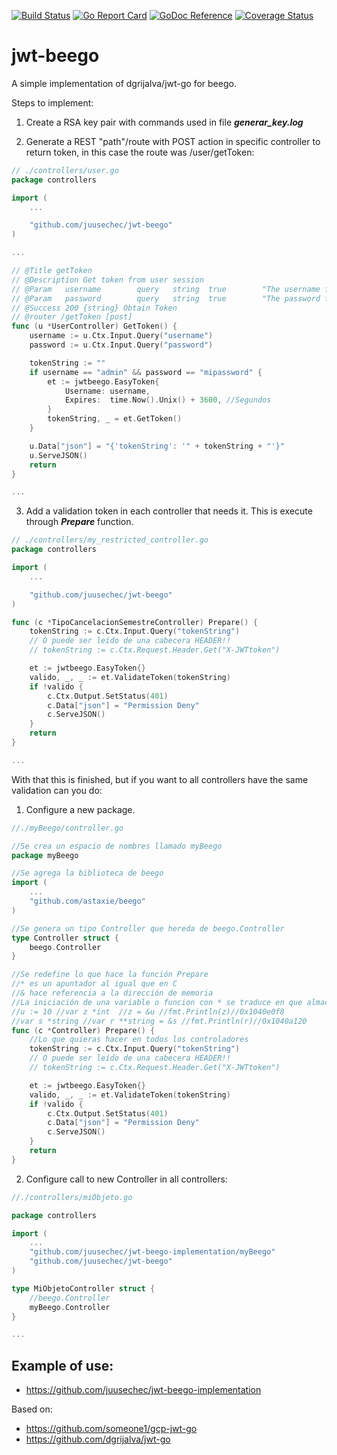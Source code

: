 [![Build Status](https://travis-ci.org/juusechec/jwt-beego.svg?branch=master)](https://travis-ci.org/juusechec/jwt-beego)
[![Go Report Card](https://goreportcard.com/badge/github.com/juusechec/jwt-beego)](https://goreportcard.com/report/github.com/juusechec/jwt-beego)
[![GoDoc Reference](https://godoc.org/github.com/juusechec/jwt-beego?status.svg)](http://godoc.org/github.com/juusechec/jwt-beego)
[![Coverage Status](https://coveralls.io/repos/juusechec/jwt-beego/badge.svg?branch=master)](https://coveralls.io/r/juusechec/jwt-beego?branch=master)

# jwt-beego
A simple implementation of dgrijalva/jwt-go for beego.

Steps to implement:

1) Create a RSA key pair with commands used in file ***generar_key.log***

2) Generate a REST "path"/route with POST action in specific controller to return token, in this case the route was /user/getToken:

```go
// ./controllers/user.go
package controllers

import (
	...

	"github.com/juusechec/jwt-beego"
)

...

// @Title getToken
// @Description Get token from user session
// @Param	username		query 	string	true		"The username for get token"
// @Param	password		query 	string	true		"The password for get token"
// @Success 200 {string} Obtain Token
// @router /getToken [post]
func (u *UserController) GetToken() {
	username := u.Ctx.Input.Query("username")
	password := u.Ctx.Input.Query("password")

	tokenString := ""
	if username == "admin" && password == "mipassword" {
		et := jwtbeego.EasyToken{
			Username: username,
			Expires:  time.Now().Unix() + 3600, //Segundos
		}
		tokenString, _ = et.GetToken()
	}

	u.Data["json"] = "{'tokenString': '" + tokenString + "'}"
	u.ServeJSON()
	return
}

...
```

3) Add a validation token in each controller that needs it. This is execute through ***Prepare*** function.

```go
// ./controllers/my_restricted_controller.go
package controllers

import (
	...

	"github.com/juusechec/jwt-beego"
)

func (c *TipoCancelacionSemestreController) Prepare() {
	tokenString := c.Ctx.Input.Query("tokenString")
	// O puede ser leído de una cabecera HEADER!!
	// tokenString := c.Ctx.Request.Header.Get("X-JWTtoken")

	et := jwtbeego.EasyToken{}
	valido, _, _ := et.ValidateToken(tokenString)
	if !valido {
		c.Ctx.Output.SetStatus(401)
		c.Data["json"] = "Permission Deny"
		c.ServeJSON()
	}
	return
}

...
```

With that this is finished, but if you want to all controllers have the same validation can you do:

1) Configure a new package.

```go
//./myBeego/controller.go

//Se crea un espacio de nombres llamado myBeego
package myBeego

//Se agrega la biblioteca de beego
import (
	...
	"github.com/astaxie/beego"
)

//Se genera un tipo Controller que hereda de beego.Controller
type Controller struct {
	beego.Controller
}

//Se redefine lo que hace la función Prepare
//* es un apuntador al igual que en C
//& hace referencia a la dirección de memoria
//La iniciación de una variable o funcion con * se traduce en que almacena
//u := 10 //var z *int  //z = &u //fmt.Println(z)//0x1040e0f8
//var s *string //var r **string = &s //fmt.Println(r)//0x1040a120
func (c *Controller) Prepare() {
	//Lo que quieras hacer en todos los controladores
	tokenString := c.Ctx.Input.Query("tokenString")
	// O puede ser leído de una cabecera HEADER!!
	// tokenString := c.Ctx.Request.Header.Get("X-JWTtoken")

	et := jwtbeego.EasyToken{}
	valido, _, _ := et.ValidateToken(tokenString)
	if !valido {
		c.Ctx.Output.SetStatus(401)
		c.Data["json"] = "Permission Deny"
		c.ServeJSON()
	}
	return
}

```

2) Configure call to new Controller in all controllers:

```go
//./controllers/miObjeto.go

package controllers

import (
	...
	"github.com/juusechec/jwt-beego-implementation/myBeego"
	"github.com/juusechec/jwt-beego"
)

type MiObjetoController struct {
	//beego.Controller
	myBeego.Controller
}

...
```

## Example of use:
- https://github.com/juusechec/jwt-beego-implementation

Based on:
* https://github.com/someone1/gcp-jwt-go
* https://github.com/dgrijalva/jwt-go
